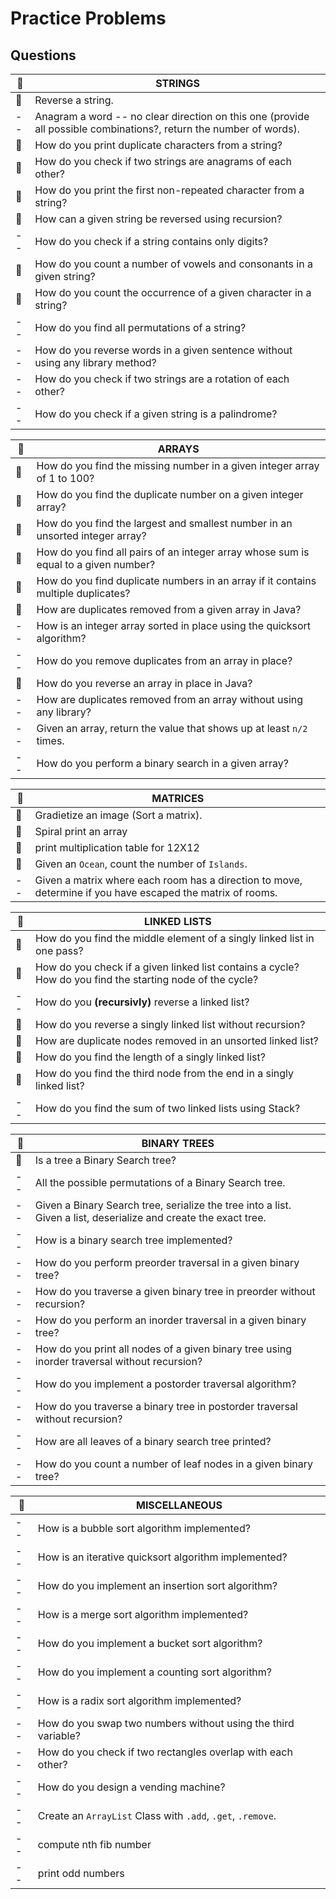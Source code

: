 # Practice Problems
## Questions

:sunrise_over_mountains: | STRINGS
------------------------ | -------
:sunrise_over_mountains: | Reverse a string.
-- | Anagram a word -- no clear direction on this one (provide all possible combinations?, return the number of words).
:sunrise_over_mountains: | How do you print duplicate characters from a string?
:sunrise_over_mountains: | How do you check if two strings are anagrams of each other?
:sunrise_over_mountains: | How do you print the first non-repeated character from a string?
:sunrise_over_mountains: | How can a given string be reversed using recursion?
-- | How do you check if a string contains only digits?
:sunrise_over_mountains: | How do you count a number of vowels and consonants in a given string?
:sunrise_over_mountains: | How do you count the occurrence of a given character in a string?
-- | How do you find all permutations of a string?
-- | How do you reverse words in a given sentence without using any library method?
-- | How do you check if two strings are a rotation of each other?
-- | How do you check if a given string is a palindrome?


:blossom: | ARRAYS
--------- | ------
:blossom: |How do you find the missing number in a given integer array of 1 to 100?
:blossom: | How do you find the duplicate number on a given integer array?
:blossom: | How do you find the largest and smallest number in an unsorted integer array?
:blossom: | How do you find all pairs of an integer array whose sum is equal to a given number?
:blossom: | How do you find duplicate numbers in an array if it contains multiple duplicates?
:blossom: | How are duplicates removed from a given array in Java?
-- | How is an integer array sorted in place using the quicksort algorithm?
-- | How do you remove duplicates from an array in place?
:blossom: | How do you reverse an array in place in Java?
-- | How are duplicates removed from an array without using any library?
-- | Given an array, return the value that shows up at least `n/2` times.
-- | How do you perform a binary search in a given array?


:sunflower: | MATRICES
----------- | ---------
:sunflower: | Gradietize an image (Sort a matrix).
:sunflower: | Spiral print an array
:sunflower: | print multiplication table for 12X12
:sunflower: | Given an `Ocean`, count the number of `Islands`.
-- | Given a matrix where each room has a direction to move, determine if you have escaped the matrix of rooms.


:tulip: | LINKED LISTS
------- | ------------
:tulip: | How do you find the middle element of a singly linked list in one pass?
:tulip: | How do you check if a given linked list contains a cycle? How do you find the starting node of the cycle?
-- | How do you **(recursivly)** reverse a linked list?
:tulip: | How do you reverse a singly linked list without recursion?
:tulip: | How are duplicate nodes removed in an unsorted linked list?
:tulip: | How do you find the length of a singly linked list?
:tulip: | How do you find the third node from the end in a singly linked list?
-- | How do you find the sum of two linked lists using Stack?

:deciduous_tree: | BINARY TREES
---------------- | ------------
:deciduous_tree: | Is a tree a Binary Search tree?
-- | All the possible permutations of a Binary Search tree.
-- | Given a Binary Search tree, serialize the tree into a list. Given a list, deserialize and create the exact tree.
-- | How is a binary search tree implemented?
-- | How do you perform preorder traversal in a given binary tree?
-- | How do you traverse a given binary tree in preorder without recursion?
-- | How do you perform an inorder traversal in a given binary tree?
-- | How do you print all nodes of a given binary tree using inorder traversal without recursion?
-- | How do you implement a postorder traversal algorithm?
-- | How do you traverse a binary tree in postorder traversal without recursion?
-- | How are all leaves of a binary search tree printed?
-- | How do you count a number of leaf nodes in a given binary tree?

:bouquet: | MISCELLANEOUS
--------- | -------------
-- | How is a bubble sort algorithm implemented?
-- | How is an iterative quicksort algorithm implemented?
-- | How do you implement an insertion sort algorithm?
-- | How is a merge sort algorithm implemented?
-- | How do you implement a bucket sort algorithm?
-- | How do you implement a counting sort algorithm?
-- | How is a radix sort algorithm implemented?
-- | How do you swap two numbers without using the third variable?
-- | How do you check if two rectangles overlap with each other?
-- | How do you design a vending machine?
-- | Create an `ArrayList` Class with `.add`, `.get`, `.remove`.
-- | compute nth fib number
-- | print odd numbers
